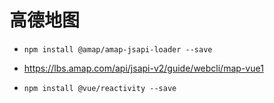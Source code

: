 # 高德地图

- `npm install @amap/amap-jsapi-loader --save`
- https://lbs.amap.com/api/jsapi-v2/guide/webcli/map-vue1

- `npm install @vue/reactivity --save`
